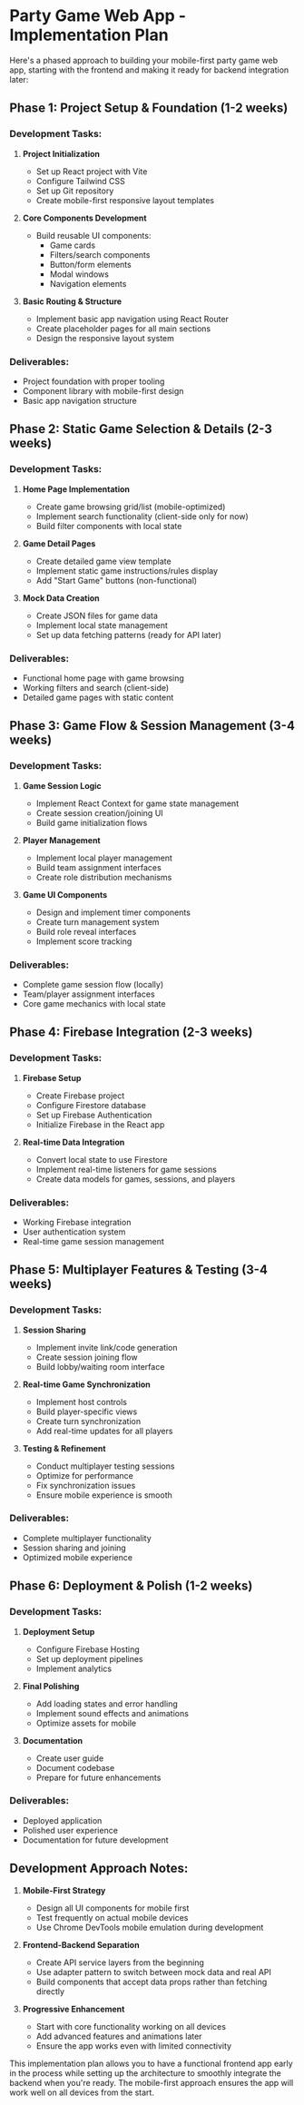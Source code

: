 # Party Game Web App - Implementation Plan

Here's a phased approach to building your mobile-first party game web app, starting with the frontend and making it ready for backend integration later:

## Phase 1: Project Setup & Foundation (1-2 weeks)

### Development Tasks:
1. **Project Initialization**
   - Set up React project with Vite
   - Configure Tailwind CSS
   - Set up Git repository
   - Create mobile-first responsive layout templates

2. **Core Components Development**
   - Build reusable UI components:
     - Game cards
     - Filters/search components
     - Button/form elements
     - Modal windows
     - Navigation elements

3. **Basic Routing & Structure**
   - Implement basic app navigation using React Router
   - Create placeholder pages for all main sections
   - Design the responsive layout system

### Deliverables:
- Project foundation with proper tooling
- Component library with mobile-first design
- Basic app navigation structure

## Phase 2: Static Game Selection & Details (2-3 weeks)

### Development Tasks:
1. **Home Page Implementation**
   - Create game browsing grid/list (mobile-optimized)
   - Implement search functionality (client-side only for now)
   - Build filter components with local state

2. **Game Detail Pages**
   - Create detailed game view template
   - Implement static game instructions/rules display
   - Add "Start Game" buttons (non-functional)

3. **Mock Data Creation**
   - Create JSON files for game data
   - Implement local state management
   - Set up data fetching patterns (ready for API later)

### Deliverables:
- Functional home page with game browsing
- Working filters and search (client-side)
- Detailed game pages with static content

## Phase 3: Game Flow & Session Management (3-4 weeks)

### Development Tasks:
1. **Game Session Logic**
   - Implement React Context for game state management
   - Create session creation/joining UI
   - Build game initialization flows

2. **Player Management**
   - Implement local player management
   - Build team assignment interfaces
   - Create role distribution mechanisms

3. **Game UI Components**
   - Design and implement timer components
   - Create turn management system
   - Build role reveal interfaces
   - Implement score tracking

### Deliverables:
- Complete game session flow (locally)
- Team/player assignment interfaces
- Core game mechanics with local state

## Phase 4: Firebase Integration (2-3 weeks)

### Development Tasks:
1. **Firebase Setup**
   - Create Firebase project
   - Configure Firestore database
   - Set up Firebase Authentication
   - Initialize Firebase in the React app


2. **Real-time Data Integration**
   - Convert local state to use Firestore
   - Implement real-time listeners for game sessions
   - Create data models for games, sessions, and players


### Deliverables:
- Working Firebase integration
- User authentication system
- Real-time game session management

## Phase 5: Multiplayer Features & Testing (3-4 weeks)

### Development Tasks:
1. **Session Sharing**
   - Implement invite link/code generation
   - Create session joining flow
   - Build lobby/waiting room interface

2. **Real-time Game Synchronization**
   - Implement host controls
   - Build player-specific views
   - Create turn synchronization
   - Add real-time updates for all players

3. **Testing & Refinement**
   - Conduct multiplayer testing sessions
   - Optimize for performance
   - Fix synchronization issues
   - Ensure mobile experience is smooth

### Deliverables:
- Complete multiplayer functionality
- Session sharing and joining
- Optimized mobile experience

## Phase 6: Deployment & Polish (1-2 weeks)

### Development Tasks:
1. **Deployment Setup**
   - Configure Firebase Hosting
   - Set up deployment pipelines
   - Implement analytics

2. **Final Polishing**
   - Add loading states and error handling
   - Implement sound effects and animations
   - Optimize assets for mobile

3. **Documentation**
   - Create user guide
   - Document codebase
   - Prepare for future enhancements

### Deliverables:
- Deployed application
- Polished user experience
- Documentation for future development

## Development Approach Notes:

1. **Mobile-First Strategy**
   - Design all UI components for mobile first
   - Test frequently on actual mobile devices
   - Use Chrome DevTools mobile emulation during development

2. **Frontend-Backend Separation**
   - Create API service layers from the beginning
   - Use adapter pattern to switch between mock data and real API
   - Build components that accept data props rather than fetching directly

3. **Progressive Enhancement**
   - Start with core functionality working on all devices
   - Add advanced features and animations later
   - Ensure the app works even with limited connectivity

This implementation plan allows you to have a functional frontend app early in the process while setting up the architecture to smoothly integrate the backend when you're ready. The mobile-first approach ensures the app will work well on all devices from the start.